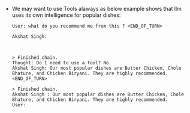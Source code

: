 - We may want to use Tools alaways as below example shows that llm uses its own intelligence for popular dishes:

    ```console
    User: what do you recommend me from this ? <END_OF_TURN>

    Akshat Singh:



    > Finished chain.
    Thought: Do I need to use a tool? No
    Akshat Singh: Our most popular dishes are Butter Chicken, Chole Bhature, and Chicken Biryani. They are highly recommended. <END_OF_TURN>

    > Finished chain.
    Akshat Singh : Our most popular dishes are Butter Chicken, Chole Bhature, and Chicken Biryani. They are highly recommended. 
    User: 
    ```